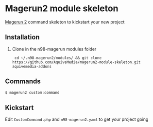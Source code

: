 # Magerun2 module skeleton
[Magerun 2](https://github.com/netz98/n98-magerun2/) command skeleton to kickstart your new project 

Installation
------------

1. Clone in the n98-magerun modules folder

        cd ~/.n98-magerun2/modules/ && git clone https://github.com/AquiveMedia/magerun2-module-skeleton.git aquivemedia-addons

Commands
--------

```bash
$ magerun2 custom:command
```
Kickstart
--------
Edit `CustomCommand.php` and `n98-magerun2.yaml` to get your project going